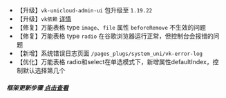 * 【升级】`vk-unicloud-admin-ui` 包升级至 `1.19.22`
* 【升级】`vk依赖` [详情](https://ext.dcloud.net.cn/plugin?id=4157&update_log)
* 【修复】万能表格 type `image`、`file` 属性 `beforeRemove` 不生效的问题
* 【修复】万能表格 type `radio` 在谷歌浏览器运行正常，但控制台会报错的问题
* 【新增】系统错误日志页面 `/pages_plugs/system_uni/vk-error-log`
* 【优化】万能表格 radio和select在单选模式下，新增属性defaultIndex，控制默认选择第几个

##### 框架更新步骤 [点击查看](https://vkdoc.fsq.pub/admin/1/update.html)